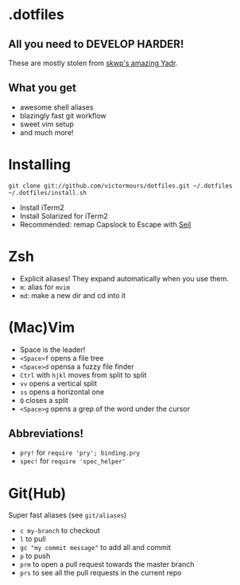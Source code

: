 # .dotfiles
## All you need to DEVELOP HARDER!

These are mostly stolen from [skwp's amazing Yadr](https://github.com/skwp/dotfiles).

## What you get
- awesome shell aliases
- blazingly fast git workflow
- sweet vim setup
- and much more!

Installing
===
```
git clone git://github.com/victormours/dotfiles.git ~/.dotfiles
~/.dotfiles/install.sh
```
- Install iTerm2
- Install Solarized for iTerm2
- Recommended: remap Capslock to Escape with [Seil](https://pqrs.org/osx/karabiner/seil.html.en)

Zsh
===
- Explicit aliases! They expand automatically when you use them.
- `m`: alias for `mvim`
- `md`: make a new dir and cd into it

(Mac)Vim
===
- Space is the leader!
- `<Space>f` opens a file tree
- `<Space>d` opensa a fuzzy file finder
- `Ctrl` with `hjkl` moves from split to split
- `vv` opens a vertical split
- `ss` opens a horizontal one
- `Q` closes a split
- `<Space>g` opens a grep of the word under the cursor

Abbreviations!
-
- `pry!` for `require 'pry'; binding.pry`
- `spec!` for `require 'spec_helper'`

Git(Hub)
===
Super fast aliases (see `git/aliases`)

- `c my-branch` to checkout
- `l` to pull
- `gc "my commit message"` to add all and commit
- `p` to push
- `prm` to open a pull request towards the master branch
- `prs` to see all the pull requests in the current repo


